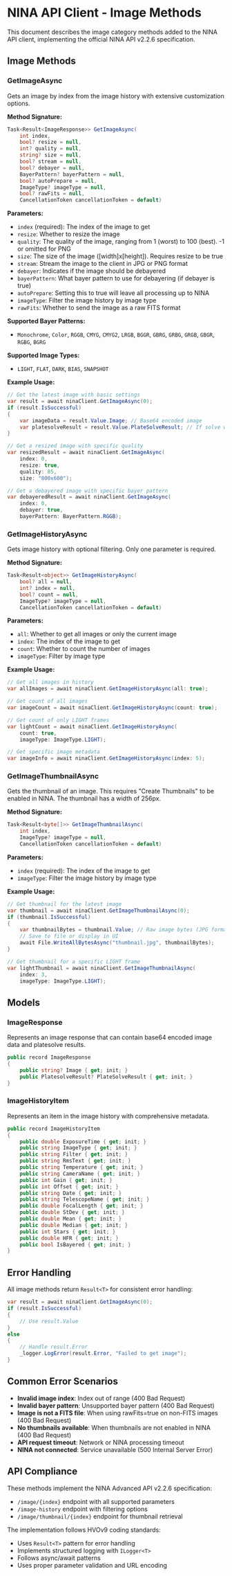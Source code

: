 # NINA API Client - Image Methods

This document describes the image category methods added to the NINA API client, implementing the official NINA API v2.2.6 specification.

## Image Methods

### GetImageAsync

Gets an image by index from the image history with extensive customization options.

**Method Signature:**
```csharp
Task<Result<ImageResponse>> GetImageAsync(
    int index,
    bool? resize = null,
    int? quality = null,
    string? size = null,
    bool? stream = null,
    bool? debayer = null,
    BayerPattern? bayerPattern = null,
    bool? autoPrepare = null,
    ImageType? imageType = null,
    bool? rawFits = null,
    CancellationToken cancellationToken = default)
```

**Parameters:**
- `index` (required): The index of the image to get
- `resize`: Whether to resize the image
- `quality`: The quality of the image, ranging from 1 (worst) to 100 (best). -1 or omitted for PNG
- `size`: The size of the image ([width]x[height]). Requires resize to be true
- `stream`: Stream the image to the client in JPG or PNG format
- `debayer`: Indicates if the image should be debayered
- `bayerPattern`: What bayer pattern to use for debayering (if debayer is true)
- `autoPrepare`: Setting this to true will leave all processing up to NINA
- `imageType`: Filter the image history by image type
- `rawFits`: Whether to send the image as a raw FITS format

**Supported Bayer Patterns:**
- `Monochrome`, `Color`, `RGGB`, `CMYG`, `CMYG2`, `LRGB`, `BGGR`, `GBRG`, `GRBG`, `GRGB`, `GBGR`, `RGBG`, `BGRG`

**Supported Image Types:**
- `LIGHT`, `FLAT`, `DARK`, `BIAS`, `SNAPSHOT`

**Example Usage:**
```csharp
// Get the latest image with basic settings
var result = await ninaClient.GetImageAsync(0);
if (result.IsSuccessful)
{
    var imageData = result.Value.Image; // Base64 encoded image
    var platesolveResult = result.Value.PlateSolveResult; // If solve was performed
}

// Get a resized image with specific quality
var resizedResult = await ninaClient.GetImageAsync(
    index: 0,
    resize: true,
    quality: 85,
    size: "800x600");

// Get a debayered image with specific bayer pattern
var debayeredResult = await ninaClient.GetImageAsync(
    index: 0,
    debayer: true,
    bayerPattern: BayerPattern.RGGB);
```

### GetImageHistoryAsync

Gets image history with optional filtering. Only one parameter is required.

**Method Signature:**
```csharp
Task<Result<object>> GetImageHistoryAsync(
    bool? all = null,
    int? index = null,
    bool? count = null,
    ImageType? imageType = null,
    CancellationToken cancellationToken = default)
```

**Parameters:**
- `all`: Whether to get all images or only the current image
- `index`: The index of the image to get
- `count`: Whether to count the number of images
- `imageType`: Filter by image type

**Example Usage:**
```csharp
// Get all images in history
var allImages = await ninaClient.GetImageHistoryAsync(all: true);

// Get count of all images
var imageCount = await ninaClient.GetImageHistoryAsync(count: true);

// Get count of only LIGHT frames
var lightCount = await ninaClient.GetImageHistoryAsync(
    count: true, 
    imageType: ImageType.LIGHT);

// Get specific image metadata
var imageInfo = await ninaClient.GetImageHistoryAsync(index: 5);
```

### GetImageThumbnailAsync

Gets the thumbnail of an image. This requires "Create Thumbnails" to be enabled in NINA.
The thumbnail has a width of 256px.

**Method Signature:**
```csharp
Task<Result<byte[]>> GetImageThumbnailAsync(
    int index,
    ImageType? imageType = null,
    CancellationToken cancellationToken = default)
```

**Parameters:**
- `index` (required): The index of the image to get
- `imageType`: Filter the image history by image type

**Example Usage:**
```csharp
// Get thumbnail for the latest image
var thumbnail = await ninaClient.GetImageThumbnailAsync(0);
if (thumbnail.IsSuccessful)
{
    var thumbnailBytes = thumbnail.Value; // Raw image bytes (JPG format)
    // Save to file or display in UI
    await File.WriteAllBytesAsync("thumbnail.jpg", thumbnailBytes);
}

// Get thumbnail for a specific LIGHT frame
var lightThumbnail = await ninaClient.GetImageThumbnailAsync(
    index: 3,
    imageType: ImageType.LIGHT);
```

## Models

### ImageResponse

Represents an image response that can contain base64 encoded image data and platesolve results.

```csharp
public record ImageResponse
{
    public string? Image { get; init; }
    public PlatesolveResult? PlateSolveResult { get; init; }
}
```

### ImageHistoryItem

Represents an item in the image history with comprehensive metadata.

```csharp
public record ImageHistoryItem
{
    public double ExposureTime { get; init; }
    public string ImageType { get; init; }
    public string Filter { get; init; }
    public string RmsText { get; init; }
    public string Temperature { get; init; }
    public string CameraName { get; init; }
    public int Gain { get; init; }
    public int Offset { get; init; }
    public string Date { get; init; }
    public string TelescopeName { get; init; }
    public double FocalLength { get; init; }
    public double StDev { get; init; }
    public double Mean { get; init; }
    public double Median { get; init; }
    public int Stars { get; init; }
    public double HFR { get; init; }
    public bool IsBayered { get; init; }
}
```

## Error Handling

All image methods return `Result<T>` for consistent error handling:

```csharp
var result = await ninaClient.GetImageAsync(0);
if (result.IsSuccessful)
{
    // Use result.Value
}
else
{
    // Handle result.Error
    _logger.LogError(result.Error, "Failed to get image");
}
```

## Common Error Scenarios

- **Invalid image index**: Index out of range (400 Bad Request)
- **Invalid bayer pattern**: Unsupported bayer pattern (400 Bad Request)
- **Image is not a FITS file**: When using rawFits=true on non-FITS images (400 Bad Request)  
- **No thumbnails available**: When thumbnails are not enabled in NINA (400 Bad Request)
- **API request timeout**: Network or NINA processing timeout
- **NINA not connected**: Service unavailable (500 Internal Server Error)

## API Compliance

These methods implement the NINA Advanced API v2.2.6 specification:
- `/image/{index}` endpoint with all supported parameters
- `/image-history` endpoint with filtering options
- `/image/thumbnail/{index}` endpoint for thumbnail retrieval

The implementation follows HVOv9 coding standards:
- Uses `Result<T>` pattern for error handling
- Implements structured logging with `ILogger<T>`
- Follows async/await patterns
- Uses proper parameter validation and URL encoding
